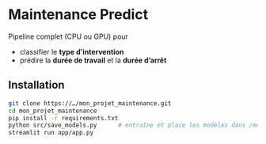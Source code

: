 # Maintenance Predict

Pipeline complet (CPU ou GPU) pour  
* classifier le **type d’intervention**  
* prédire la **durée de travail** et la **durée d’arrêt**

## Installation

```bash
git clone https://…/mon_projet_maintenance.git
cd mon_projet_maintenance
pip install -r requirements.txt
python src/save_models.py      # entraîne et place les modèles dans /models
streamlit run app/app.py
